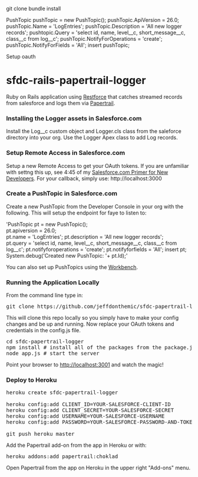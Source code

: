 
git clone
bundle install

PushTopic pushTopic = new PushTopic();
pushTopic.ApiVersion = 26.0;
pushTopic.Name = 'LogEntries';
pushTopic.Description = 'All new logger records';
pushtopic.Query = 'select id, name, level__c, short_message__c, class__c from log__c';
pushTopic.NotifyForOperations = 'create';
pushTopic.NotifyForFields = 'All';
insert pushTopic;

Setup oauth


# sfdc-rails-papertrail-logger

Ruby on Rails application using [Restforce](https://github.com/ejholmes/restforce) that catches streamed records from salesforce and logs them via [Papertrail](http://www.papertrailapp.com).

### Installing the Logger assets in Salesforce.com

Install the Log__c custom object and Logger.cls class from the saleforce directory into your org. Use the Logger Apex class to add Log records.

### Setup Remote Access in Salesforce.com

Setup a new Remote Access to get your OAuth tokens. If you are unfamiliar with settng this up, see 4:45 of my [Salesforce.com Primer for New Developers](http://www.youtube.com/watch?v=fq2ju2ML9GM). For your callback, simply use: http://localhost:3000

### Create a PushTopic in Salesforce.com

Create a new PushTopic from the Developer Console in your org with the following. This will setup the endpoint for faye to listen to:

'PushTopic pt = new PushTopic();  
pt.apiversion = 26.0;  
pt.name = 'LogEntries';
pt.description = 'All new logger records';  
pt.query = 'select id, name, level__c, short_message__c, class__c from log__c'; 
pt.notifyforoperations = 'create';
pt.notifyforfields = 'All'; 
insert pt;  
System.debug('Created new PushTopic: '+ pt.Id);'

You can also set up PushTopics using the [Workbench](https://workbench.developerforce.com).

### Running the Application Locally

From the command line type in:
<pre>git clone https://github.com/jeffdonthemic/sfdc-papertrail-logger.git</pre>

This will clone this repo locally so you simply have to make your config changes and be up and running. Now replace your OAuth tokens and credentials in the config.js file.

<pre>cd sfdc-papertrail-logger
npm install # install all of the packages from the package.json file
node app.js # start the server</pre>

Point your browser to [http://localhost:3001](http://localhost:3001) and watch the magic!

### Deploy to Heroku

<pre>heroku create sfdc-papertrail-logger

heroku config:add CLIENT_ID=YOUR-SALESFORCE-CLIENT-ID
heroku config:add CLIENT_SECRET=YOUR-SALESFORCE-SECRET
heroku config:add USERNAME=YOUR-SALESFORCE-USERNAME
heroku config:add PASSWORD=YOUR-SALESFORCE-PASSWORD-AND-TOKEN

git push heroku master</pre>

Add the Papertrail add-on from the app in Heroku or with:

<pre>heroku addons:add papertrail:choklad</pre>

Open Papertrail from the app on Heroku in the upper right "Add-ons" menu.

